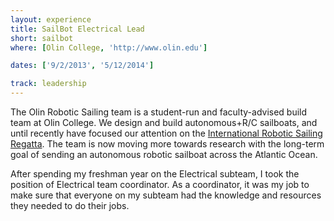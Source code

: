 ```yaml
---
layout: experience
title: SailBot Electrical Lead
short: sailbot
where: [Olin College, 'http://www.olin.edu']

dates: ['9/2/2013', '5/12/2014']

track: leadership
---
```


The Olin Robotic Sailing team is a student-run and faculty-advised build team at Olin College. We design and build autonomous+R/C sailboats, and until recently have focused our attention on the [International Robotic Sailing Regatta](http://sailbot.org). The team is now moving more towards research with the long-term goal of sending an autonomous robotic sailboat across the Atlantic Ocean.

After spending my freshman year on the Electrical subteam, I took the position of Electrical team coordinator. As a coordinator, it was my job to make sure that everyone on my subteam had the knowledge and resources they needed to do their jobs. 